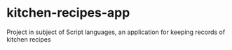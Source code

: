 # kitchen-recipes-app
Project in subject of Script languages, an application for keeping records of kitchen recipes
